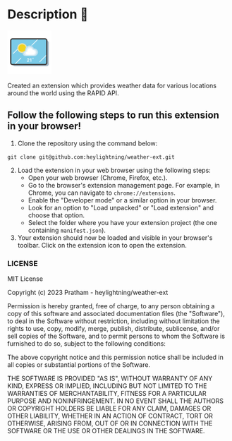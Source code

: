 # Description 💬

<img src='icon.png' width='100'>

Created an extension which provides weather data for various locations around the world using the RAPID API.

## Follow the following steps to run this extension in your browser!

1. Clone the repository using the command below:
```
git clone git@github.com:heylightning/weather-ext.git
```
2. Load the extension in your web browser using the following steps:
    * Open your web browser (Chrome, Firefox, etc.).
    * Go to the browser's extension management page. For example, in Chrome, you can navigate to ` chrome://extensions `.
    * Enable the "Developer mode" or a similar option in your browser.
    * Look for an option to "Load unpacked" or "Load extension" and choose that option.
    * Select the folder where you have your extension project (the one containing ` manifest.json `).
3. Your extension should now be loaded and visible in your browser's toolbar. Click on the extension icon to open the extension.

### LICENSE

MIT License

Copyright (c) 2023 Pratham - heylightning/weather-ext

Permission is hereby granted, free of charge, to any person obtaining a copy
of this software and associated documentation files (the "Software"), to deal
in the Software without restriction, including without limitation the rights
to use, copy, modify, merge, publish, distribute, sublicense, and/or sell
copies of the Software, and to permit persons to whom the Software is
furnished to do so, subject to the following conditions:

The above copyright notice and this permission notice shall be included in all
copies or substantial portions of the Software.

THE SOFTWARE IS PROVIDED "AS IS", WITHOUT WARRANTY OF ANY KIND, EXPRESS OR
IMPLIED, INCLUDING BUT NOT LIMITED TO THE WARRANTIES OF MERCHANTABILITY,
FITNESS FOR A PARTICULAR PURPOSE AND NONINFRINGEMENT. IN NO EVENT SHALL THE
AUTHORS OR COPYRIGHT HOLDERS BE LIABLE FOR ANY CLAIM, DAMAGES OR OTHER
LIABILITY, WHETHER IN AN ACTION OF CONTRACT, TORT OR OTHERWISE, ARISING FROM,
OUT OF OR IN CONNECTION WITH THE SOFTWARE OR THE USE OR OTHER DEALINGS IN THE
SOFTWARE.